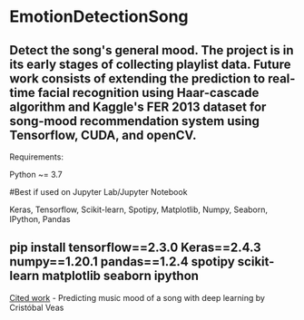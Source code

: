 # EmotionDetectionSong
Detect the song's general mood. The project is in its early stages of collecting playlist data. Future work consists of extending the prediction to real-time facial recognition using Haar-cascade algorithm and Kaggle's FER 2013 dataset for song-mood recommendation system using Tensorflow, CUDA, and openCV.
---
Requirements:

Python ~= 3.7

#Best if used on Jupyter Lab/Jupyter Notebook

Keras, Tensorflow, Scikit-learn, Spotipy, Matplotlib, Numpy, Seaborn, IPython, Pandas

pip install tensorflow==2.3.0 Keras==2.4.3 numpy==1.20.1 pandas==1.2.4 spotipy scikit-learn matplotlib seaborn ipython
---
[Cited work](https://towardsdatascience.com/predicting-the-music-mood-of-a-song-with-deep-learning-c3ac2b45229e) - Predicting music mood of a song with deep learning by Cristóbal Veas


